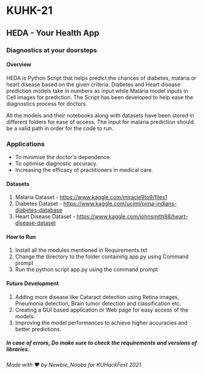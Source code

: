 # KUHK-21
## HEDA - Your Health App
### Diagnostics at your doorsteps
#### Overview
HEDA is Python Script that helps predict the chances of diabetes, malaria or heart disease based on the given criteria. Diabetes and Heart disease prediction models take in numbers as input while Malaria model inputs in Cell images for prediction. The Script has been developed to help ease the diagnostics process for doctors.

All the models and their notebooks along with datasets have been stored in different folders for ease of access.
The input for malaria prediction should be a valid path in order for the code to run. 

### Applications
 - To minimise the doctor's dependence.
 - To optimise diagnostic accuracy.
 - Increasing the efficacy of practitioners in medical care.

#### Datasets
 1. Malaria Dataset - https://www.kaggle.com/miracle9to9/files1
 2. Diabetes Dataset - https://www.kaggle.com/uciml/pima-indians-diabetes-database
 3. Heart Disease Dataset - https://www.kaggle.com/johnsmith88/heart-disease-dataset
 
#### How to Run
1. Install all the modules mentioned in Requirements.txt
2. Change the directory to the folder containing app.py using Command prompt
3. Run the python script app.py using the command prompt

#### Future Development
1. Adding more disease like Cataract detection using Retina images, Pneumonia detection, Brain tumor detection and classification etc.
2. Creating a GUI based application or Web page for easy access of the models.
3. Improving the model performances to achieve higher accuracies and better predictions. 

##### In case of errors, Do make sure to check the requirements and versions of libraries.

*Made with ❤ by Newbie_Noobs for KUHackFest 2021*
